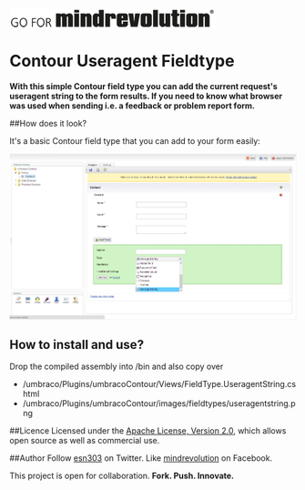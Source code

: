 ![mindrevolution](readme.md.res/logo_go-for-mindrevolution.png)

# Contour Useragent Fieldtype

**With this simple Contour field type you can add the current request's useragent string to the form results. If you need to know what browser was used when sending i.e. a feedback or problem report form.**  

##How does it look?

It's a basic Contour field type that you can add to your form easily:

![Screenshot](readme.md.res/Screenshot.png)

## How to install and use?
Drop the compiled assembly into /bin and also copy over

- /umbraco/Plugins/umbracoContour/Views/FieldType.UseragentString.cshtml
- /umbraco/Plugins/umbracoContour/images/fieldtypes/useragentstring.png

<!--
##Download: Ready to use as an Umbraco Package
You can [download](http://our.umbraco.org/ "Download the Package") "Contour Useragent Fieldtype" as a ready to use Umbraco package and plug it into your site easily.
-->

##Licence
Licensed under the [Apache License, Version 2.0](http://www.apache.org/licenses/LICENSE-2.0.html), which allows open source as well as commercial use.

##Author
Follow [esn303](https://twitter.com/esn303 "@esn303") on Twitter. Like [mindrevolution](https://www.facebook.com/mindrevolution) on Facebook. 

This project is open for collaboration. **Fork. Push. Innovate.**


